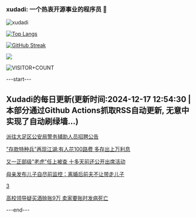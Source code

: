 ### xudadi: 一个热衷开源事业的程序员 👋

![xudadi](https://github-readme-stats-git-masterorgs-github-readme-stats-team.vercel.app/api?username=xudadi)

[![Top Langs](https://github-readme-stats.vercel.app/api/top-langs/?username=xudadi)](https://github.com/anuraghazra/github-readme-stats)

[![GitHub Streak](https://streak-stats.demolab.com?user=xudadi&locale=zh_Hans)](https://git.io/streak-stats)

![](https://raw.githubusercontent.com/xudadi/xudadi/main/assets/github-contribution-grid-snake.svg)

![VISITOR+COUNT](https://komarev.com/ghpvc/?username=xudadi&label=VISITOR+COUNT)


---start---

## Xudadi的每日更新(更新时间:2024-12-17 12:54:30 | 本部分通过Github Actions抓取RSS自动更新, 无意中实现了自动刷绿墙...)

[派往大足区公安局警务辅助人员招聘公告](https://www.gongkaoleida.com/article/2232925)

["存款特种兵"再现江湖:有人花100路费 多存出上万利息](https://m.163.com/news/article/JJHVTLLU0512D3VJ.html)

[又一正部级"老虎"任上被查 十多天前还公开出席活动](https://m.163.com/news/article/JJIMRTFI0530JPVV.html)

[母亲发布儿子自尽前监控：离婚后前夫不让带走儿子](https://m.163.com/news/article/JJIGMBG9051492T3.html)

[3](https://m.163.com/touch/news/sub/domestic)

[高校领导疑买酒赊账9万 卖家要账时发病死亡](https://m.163.com/news/article/JJI50RG80530JPVV.html)

---end---
